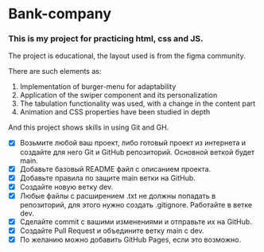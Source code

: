 # Bank-company

### This is my project for practicing html, css and JS.

The project is educational, the layout used is from the figma community.

There are such elements as:
1. Implementation of burger-menu for adaptability
2. Application of the swiper component and its personalization
3. The tabulation functionality was used, with a change in the content part
4. Animation and CSS properties have been studied in depth


And this project shows skills in using Git and GH.

- [x]  Возьмите любой ваш проект, либо готовый проект из интернета и создайте для него Git и GitHub репозиторий. Основной веткой будет main.
- [x]  Добавьте базовый README файл с описанием проекта.
- [x]  Добавьте правила по защите main ветки на GitHub.
- [x]  Создайте новую ветку dev.
- [x]  Любые файлы с расширением .txt не должны попадать в репозиторий, для этого нужно создать .gitignore. Работайте в ветке dev.
- [x]  Сделайте commit с вашими изменениями и отправьте их на GitHub.
- [x]  Создайте Pull Request и объедините ветку main с dev.
- [x]  По желанию можно добавить GitHub Pages, если это возможно.
